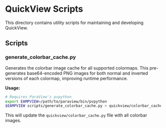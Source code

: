 # QuickView Scripts

This directory contains utility scripts for maintaining and developing
QuickView.

## Scripts

### generate_colorbar_cache.py

Generates the colorbar image cache for all supported colormaps. This
pre-generates base64-encoded PNG images for both normal and inverted versions of
each colormap, improving runtime performance.

**Usage:**

```bash
# Requires ParaView's pvpython
export EAMPVIEW=/path/to/paraview/bin/pvpython
$EAMPVIEW scripts/generate_colorbar_cache.py > quickview/colorbar_cache.py
```

This will update the `quickview/colorbar_cache.py` file with all colorbar
images.
